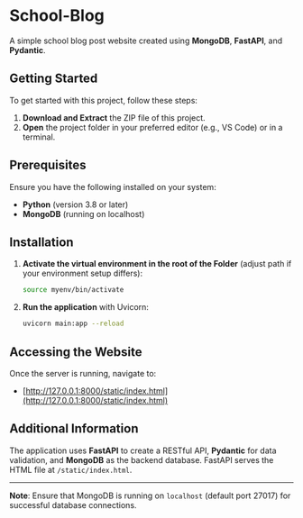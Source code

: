 # School-Blog

A simple school blog post website created using **MongoDB**, **FastAPI**, and **Pydantic**.

## Getting Started

To get started with this project, follow these steps:

1. **Download and Extract** the ZIP file of this project.
2. **Open** the project folder in your preferred editor (e.g., VS Code) or in a terminal.

## Prerequisites

Ensure you have the following installed on your system:

- **Python** (version 3.8 or later)
- **MongoDB** (running on localhost)

## Installation

1. **Activate the virtual environment in the root of the Folder** (adjust path if your environment setup differs):
    ```bash
    source myenv/bin/activate
    ```
2. **Run the application** with Uvicorn:
    ```bash
    uvicorn main:app --reload
    ```

## Accessing the Website

Once the server is running, navigate to:
- [http://127.0.0.1:8000/static/index.html](http://127.0.0.1:8000/static/index.html)

## Additional Information

The application uses **FastAPI** to create a RESTful API, **Pydantic** for data validation, and **MongoDB** as the backend database. FastAPI serves the HTML file at `/static/index.html`.

---

**Note**: Ensure that MongoDB is running on `localhost` (default port 27017) for successful database connections.
